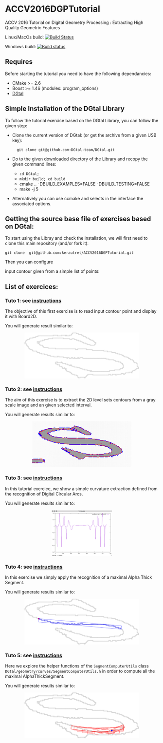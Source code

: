 # ACCV2016DGPTutorial
ACCV 2016 Tutorial on  Digital Geometry Processing : Extracting High Quality Geometric Features


Linux/MacOs build: [![Build Status](https://travis-ci.org/kerautret/ACCV2016DGPTutorial.svg?branch=WorkingExercices)](https://travis-ci.org/kerautret/ACCV2016DGPTutorial)

Windows build: [![Build status](https://ci.appveyor.com/api/projects/status/ta5k0fvxmgaj3y4u?svg=true)](https://ci.appveyor.com/project/kerautret/cdcvam)


## Requires
Before starting the tutorial you need to have the following dependancies:

  - CMake >= 2.6
  - Boost >= 1.46 (modules: program_options)
  - [DGtal](https://github.com/DGtal-team/DGtal)



## Simple Installation of the DGtal Library 
To follow the tutorial exercice based on the DGtal Library, you can follow the given step:

 - Clone the current version of DGtal: (or get the archive from a given USB key):
    ```
      git clone git@github.com:DGtal-team/DGtal.git
    ```
 
 - Do to the given downloaded directory of the Library and recopy the given command lines: 
   - ```cd DGtal;``` 
   - ```mkdir build; cd build```
   - cmake .. -DBUILD_EXAMPLES=FALSE -DBUILD_TESTING=FALSE
   - make -j 5 
 
 - Alternatively you can use ccmake and selects in the interface the associated options.
 
 
## Getting the source base file of exercises based on DGtal:

To start using the Libray and check the installation, we will first
need to clone this main repository (and/or fork it):
  ```
  git clone  git@github.com:kerautret/ACCV2016DGPTutorial.git
  ```
Then you can configure 

input contour given from a simple list of points:


## List of exercices:

### Tuto 1:  see [instructions](tuto1_baseDGtal/README.md)
The objective of this first exercise is to read input contour point and display it with Board2D.

You will generate result similar to:
<center>
<a href="tuto1_baseDGtal/results/res.png"><img height=150 src="tuto1_baseDGtal/results/res.png"></a>
</center>


### Tuto 2:  see [instructions](tuto2_LSC/README.md)

The aim of this exercise is to extract the 2D level sets contours from
a gray scale image and an given selected interval.

You will generate results similar to:
<center>
<a href="tuto2_LSC/results/res.png"><img height=150 src="tuto2_LSC/results/res.png"></a>
</center>


### Tuto 3: see [instructions](tuto3_curvatures/README.md)
In this tutorial exercice, we show a simple curvature extraction
defined from the recognition of Digital Circular Arcs.


You will generate results similar to:
<center>
<a href="tuto3_curvatures/results/res.png"><img height=150 src="tuto3_curvatures/results/res.png"></a>
</center>


### Tuto 4: see [instructions](tuto4_compATS/README.md)
In this exercise we simply apply the recognition of a maximal Alpha Thick Segment.


You will generate results similar to:
<center>
<a href="tuto4_compATS/results/res.png"><img height=150 src="tuto4_compATS/results/res.png"></a>
</center>

### Tuto 5: see [instructions](tuto5_compATSTC/README.md)
Here  we explore the helper functions of the ```SegmentComputerUtils``` class ```DGtal/geometry/curves/SegmentComputerUtils.h``` in order to compute all the maximal AlphaThickSegment.


You will generate results similar to:
<center>
<a href="tuto4_compATS/results/res.png"><img height=150 src="tuto5_compATSTC/results/res.png"></a>
</center>








